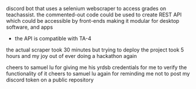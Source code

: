 discord bot that uses a selenium webscraper to access grades on teachassist.
the commented-out code could be used to create REST API which could be accessible by front-ends making it modular for desktop software, and apps
- the API is compatible with TA-4

the actual scraper took 30 minutes but trying to deploy the project took 5 hours and my joy out of ever doing a hackathon again

cheers to samuel lu for giving me his yrdsb credentials for me to verify the functionality of it
cheers to samuel lu again for reminding me not to post my discord token on a public repository
